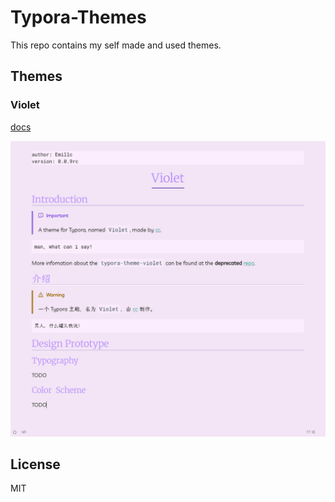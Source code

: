# Typora-Themes

This repo contains my self made and used themes.

## Themes

### Violet

[docs](./../docs/violet.md)

![snapshot](./_imgs/snapshot_2024-10-03.png)

## License

MIT
